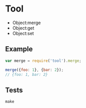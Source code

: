 # Tool

- Object:merge
- Object:get
- Object:set

Example
-------

```javascript
var merge = require('tool').merge;

merge({foo: 1}, {bar: 2});
// {foo: 1, bar: 2}
```

Tests
-----

```make
make
```
